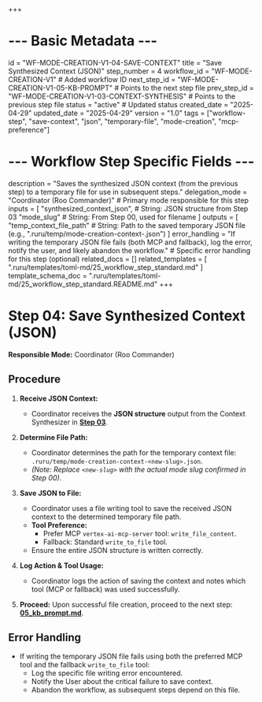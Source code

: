 +++
# --- Basic Metadata ---
id = "WF-MODE-CREATION-V1-04-SAVE-CONTEXT"
title = "Save Synthesized Context (JSON)"
step_number = 4
workflow_id = "WF-MODE-CREATION-V1" # Added workflow ID
next_step_id = "WF-MODE-CREATION-V1-05-KB-PROMPT" # Points to the next step file
prev_step_id = "WF-MODE-CREATION-V1-03-CONTEXT-SYNTHESIS" # Points to the previous step file
status = "active" # Updated status
created_date = "2025-04-29"
updated_date = "2025-04-29"
version = "1.0"
tags = ["workflow-step", "save-context", "json", "temporary-file", "mode-creation", "mcp-preference"]

# --- Workflow Step Specific Fields ---
description = "Saves the synthesized JSON context (from the previous step) to a temporary file for use in subsequent steps."
delegation_mode = "Coordinator (Roo Commander)" # Primary mode responsible for this step
inputs = [
    "synthesized_context_json", # String: JSON structure from Step 03
    "mode_slug"                 # String: From Step 00, used for filename
]
outputs = [
    "temp_context_file_path"    # String: Path to the saved temporary JSON file (e.g., ".ruru/temp/mode-creation-context-<slug>.json")
]
error_handling = "If writing the temporary JSON file fails (both MCP and fallback), log the error, notify the user, and likely abandon the workflow." # Specific error handling for this step (optional)
related_docs = []
related_templates = [
    ".ruru/templates/toml-md/25_workflow_step_standard.md"
]
template_schema_doc = ".ruru/templates/toml-md/25_workflow_step_standard.README.md"
+++

# Step 04: Save Synthesized Context (JSON)

**Responsible Mode:** Coordinator (Roo Commander)

## Procedure

1.  **Receive JSON Context:**
    *   Coordinator receives the **JSON structure** output from the Context Synthesizer in **[Step 03](./03_context_synthesis.md)**.

2.  **Determine File Path:**
    *   Coordinator determines the path for the temporary context file: `.ruru/temp/mode-creation-context-<new-slug>.json`.
    *   *(Note: Replace `<new-slug>` with the actual mode slug confirmed in Step 00)*.

3.  **Save JSON to File:**
    *   Coordinator uses a file writing tool to save the received JSON context to the determined temporary file path.
    *   **Tool Preference:**
        *   Prefer MCP `vertex-ai-mcp-server` tool: `write_file_content`.
        *   Fallback: Standard `write_to_file` tool.
    *   Ensure the entire JSON structure is written correctly.

4.  **Log Action & Tool Usage:**
    *   Coordinator logs the action of saving the context and notes which tool (MCP or fallback) was used successfully.

5.  **Proceed:** Upon successful file creation, proceed to the next step: **[05_kb_prompt.md](./05_kb_prompt.md)**.

## Error Handling
*   If writing the temporary JSON file fails using both the preferred MCP tool and the fallback `write_to_file` tool:
    *   Log the specific file writing error encountered.
    *   Notify the User about the critical failure to save context.
    *   Abandon the workflow, as subsequent steps depend on this file.